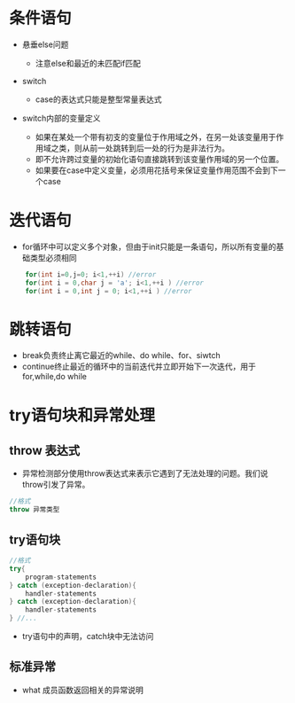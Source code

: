 # 条件语句
* 悬垂else问题
    - 注意else和最近的未匹配if匹配

* switch
    - case的表达式只能是整型常量表达式

* switch内部的变量定义
    - 如果在某处一个带有初支的变量位于作用域之外，在另一处该变量用于作用域之类，则从前一处跳转到后一处的行为是非法行为。
    - 即不允许跨过变量的初始化语句直接跳转到该变量作用域的另一个位置。
    - 如果要在case中定义变量，必须用花括号来保证变量作用范围不会到下一个case

# 迭代语句
* for循环中可以定义多个对象，但由于init只能是一条语句，所以所有变量的基础类型必须相同

```cpp
    for(int i=0,j=0; i<1,++i) //error
    for(int i = 0,char j = 'a'; i<1,++i ) //error
    for(int i = 0,int j = 0; i<1,++i ) //error
```

# 跳转语句
* break负责终止离它最近的while、do while、for、siwtch
* continue终止最近的循环中的当前迭代并立即开始下一次迭代，用于for,while,do while

# try语句块和异常处理
## throw 表达式
* 异常检测部分使用throw表达式来表示它遇到了无法处理的问题。我们说throw引发了异常。

```cpp
//格式
throw 异常类型
```

## try语句块

```cpp
//格式
try{
    program-statements
} catch (exception-declaration){
    handler-statements
} catch (exception-declaration){
    handler-statements
} //...
```

* try语句中的声明，catch块中无法访问

## 标准异常
* what 成员函数返回相关的异常说明
